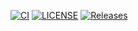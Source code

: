 [![CI](https://github.com/tharunsiddharths/devops/actions/workflows/main.yml/badge.svg)](https://github.com/tharunsiddharths/devops/actions/workflows/main.yml)
[![LICENSE](https://img.shields.io/github/license/tharunsiddharths/devops.svg?style=flat-square)](https://github.com/tharunsiddharths/devops/blob/master/LICENSE)
[![Releases](https://img.shields.io/github/release/tharunsiddharths/devops/all.svg?style=flat-square)](https://github.com/tharunsiddharths/devops/releases)
